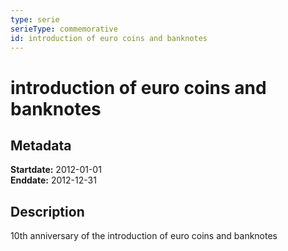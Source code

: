 ```yaml
---
type: serie
serieType: commemorative
id: introduction of euro coins and banknotes
---
```


# introduction of euro coins and banknotes

## Metadata

**Startdate:** 2012-01-01\
**Enddate:** 2012-12-31

## Description

10th anniversary of the introduction of euro coins and banknotes

